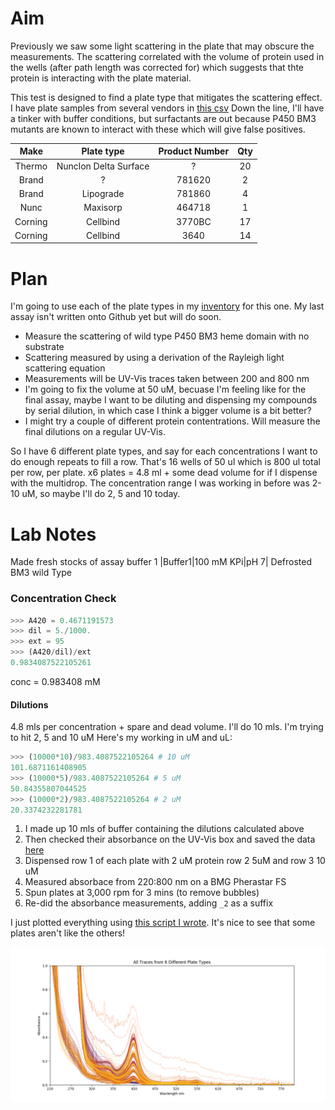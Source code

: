 # Aim
Previously we saw some light scattering in the plate that may obscure the measurements. The scattering correlated with the volume of 
protein used in the wells (after path length was corrected for) which suggests that thte protein is interacting with the plate
material.

This test is designed to find a plate type that mitigates the scattering effect. I have plate samples from several vendors in [this csv](Inventory.csv)
Down the line, I'll have a tinker with buffer conditions, but surfactants are out because P450 BM3 mutants are known to interact
with these which will give false positives.

|Make|Plate type| Product Number|Qty |
|:---:|:--------:|:-------------:|:---:|
|Thermo|Nunclon Delta Surface|? |20 |
|Brand|?|781620|2| 
|Brand|Lipograde| 781860|4| 
|Nunc| Maxisorp| 464718|1| 
|Corning| Cellbind| 3770BC| 17|
|Corning| Cellbind| 3640|14| 

# Plan
I'm going to use each of the plate types in my [inventory](Inventory.csv) for this one. My last assay isn't written onto Github
yet but will do soon. 
* Measure the scattering of wild type P450 BM3 heme domain with no substrate 
* Scattering measured by using a derivation of the Rayleigh light scattering equation
* Measurements will be UV-Vis traces taken between 200 and 800 nm
* I'm going to fix the volume at 50 uM, becuase I'm feeling like for the final assay, maybe I want to be diluting and dispensing my compounds by serial dilution, in which case I think a bigger volume is a bit better?
* I might try a couple of different protein contentrations. Will measure the final dilutions on a regular UV-Vis.

So I have 6 different plate types, and say for each concentrations I want to do enough repeats to fill a row. That's 16 wells of 50 ul which is 800 ul total per row, per plate. x6 plates = 4.8 ml + some dead volume for if I dispense with the multidrop.
The concentration range I was working in before was 2-10 uM, so maybe I'll do 2, 5 and 10 today.

# Lab Notes
Made fresh stocks of assay buffer 1
|Buffer1|100 mM KPi|pH 7|
Defrosted BM3 wild Type
### Concentration Check
```python
>>> A420 = 0.4671191573
>>> dil = 5./1000.
>>> ext = 95
>>> (A420/dil)/ext
0.9834087522105261
```
conc = 0.983408 mM

#### Dilutions
4.8 mls per concentration + spare and dead volume. I'll do 10 mls.
I'm trying to hit 2, 5 and 10 uM
Here's my working in uM and uL:

```python
>>> (10000*10)/983.4087522105264 # 10 uM
101.6871161408905
>>> (10000*5)/983.4087522105264 # 5 uM
50.84355807044525
>>> (10000*2)/983.4087522105264 # 2 uM
20.3374232281781
```

1. I made up 10 mls of buffer containing the dilutions calculated above
2. Then checked their absorbance on the UV-Vis box and saved the data [here](PlateSelection/20190603_BM3PostdilutionConcCheck.csv)
3. Dispensed row 1 of each plate with 2 uM protein row 2 5uM and row 3 10 uM
4. Measured absorbace from 220:800 nm on a BMG Pherastar FS
5. Spun plates at 3,000 rpm for 3 mins (to remove bubbles)
6. Re-did the absorbance measurements, adding ```_2``` as a suffix

I just plotted everything using [this script I wrote](PlateSelection/20190603_PlateSelectionAnalysis_JustPlotEverything.py). It's nice to see that some plates aren't like the others!

![alltraces](20190603_Plateselection_allTraces.png)
